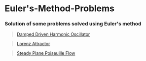 # Euler's-Method-Problems
### Solution of some problems solved using Euler's method 

> [Damped Driven Harmonic Oscillator](https://github.com/nayantelrandhe/Eulers-Method-Problems-/blob/8d84ec8b20972256ddd0b095ac40b7271321f6d5/Damped%20Driven%20Harmonic%20Oscillator.ipynb)

>[Lorenz Attractor](https://github.com/nayantelrandhe/Eulers-Method-Problems-/blob/8d84ec8b20972256ddd0b095ac40b7271321f6d5/Lorenz%20attractor.ipynb)

>[Steady Plane Poiseuille Flow](https://github.com/nayantelrandhe/Eulers-Method-Problems-/blob/8d84ec8b20972256ddd0b095ac40b7271321f6d5/Steady%20Plane%20Poiseuille%20Flow.ipynb)
